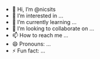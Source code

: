- 👋 Hi, I’m @nicsits
- 👀 I’m interested in ...
- 🌱 I’m currently learning ...
- 💞️ I’m looking to collaborate on ...
- 📫 How to reach me ...
- 😄 Pronouns: ...
- ⚡ Fun fact: ...

<!---
nicsits/nicsits is a ✨ special ✨ repository because its `README.md` (this file) appears on your GitHub profile.
You can click the Preview link to take a look at your changes.
--->
